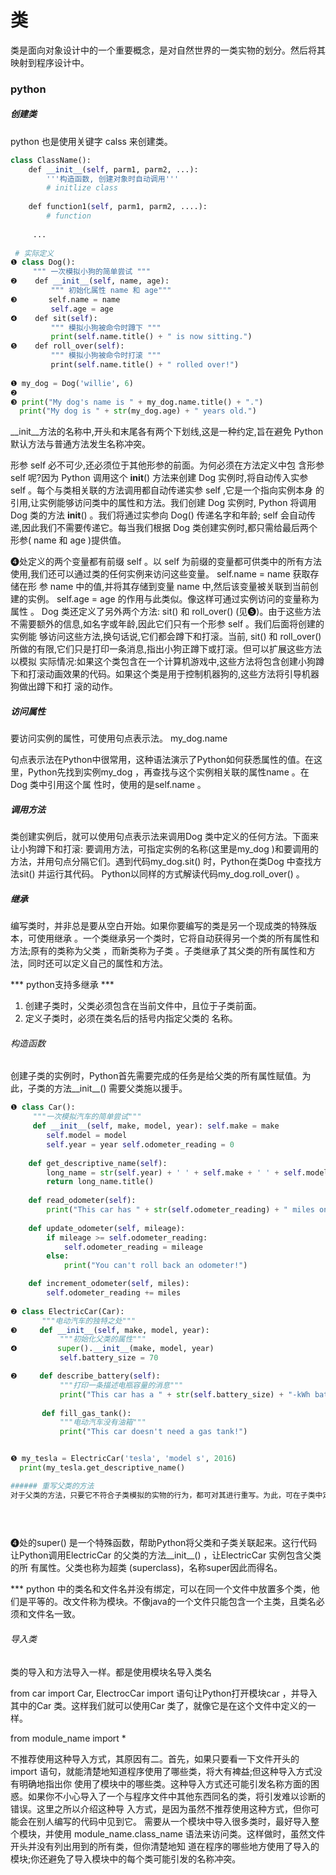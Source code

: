 # 类
类是面向对象设计中的一个重要概念，是对自然世界的一类实物的划分。然后将其映射到程序设计中。


### python

##### 创建类
python 也是使用关键字 calss 来创建类。
```python
class ClassName():
    def __init__(self, parm1, parm2, ...):
        '''构造函数, 创建对象时自动调用'''
        # initlize class
        
    def function1(self, parm1, parm2, ....):
        # function
        
     ...
     
 # 实际定义
❶ class Dog():
     """ 一次模拟小狗的简单尝试 """
❷    def __init__(self, name, age):
         """ 初始化属性 name 和 age"""
❸       self.name = name
         self.age = age
❹    def sit(self):
         """ 模拟小狗被命令时蹲下 """
         print(self.name.title() + " is now sitting.")
❺    def roll_over(self):
         """ 模拟小狗被命令时打滚 """
         print(self.name.title() + " rolled over!")
         
❶ my_dog = Dog('willie', 6)
❷
❸ print("My dog's name is " + my_dog.name.title() + ".")
  print("My dog is " + str(my_dog.age) + " years old.")

 ```
 __init__方法的名称中,开头和末尾各有两个下划线,这是一种约定,旨在避免 Python 默认方法与普通方法发生名称冲突。
 
形参 self 必不可少,还必须位于其他形参的前面。为何必须在方法定义中包
含形参 self 呢?因为 Python 调用这个 __init__() 方法来创建 Dog 实例时,将自动传入实参 self 。每个与类相关联的方法调用都自动传递实参 self ,它是一个指向实例本身
的引用,让实例能够访问类中的属性和方法。我们创建 Dog 实例时, Python 将调用 Dog 类的方法 __init__() 。我们将通过实参向 Dog() 传递名字和年龄; self 会自动传递,因此我们不需要传递它。每当我们根据 Dog 类创建实例时,都只需给最后两个形参( name 和 age )提供值。

❹处定义的两个变量都有前缀 self 。以 self 为前缀的变量都可供类中的所有方法使用,我们还可以通过类的任何实例来访问这些变量。 self.name = name 获取存储在形
参 name 中的值,并将其存储到变量 name 中,然后该变量被关联到当前创建的实例。 self.age = age 的作用与此类似。像这样可通过实例访问的变量称为属性 。
Dog 类还定义了另外两个方法: sit() 和 roll_over() (见❺)。由于这些方法不需要额外的信息,如名字或年龄,因此它们只有一个形参 self 。我们后面将创建的实例能
够访问这些方法,换句话说,它们都会蹲下和打滚。当前, sit() 和 roll_over() 所做的有限,它们只是打印一条消息,指出小狗正蹲下或打滚。但可以扩展这些方法以模拟
实际情况:如果这个类包含在一个计算机游戏中,这些方法将包含创建小狗蹲下和打滚动画效果的代码。如果这个类是用于控制机器狗的,这些方法将引导机器狗做出蹲下和打
滚的动作。

##### 访问属性
要访问实例的属性，可使用句点表示法。
my_dog.name

句点表示法在Python中很常用，这种语法演示了Python如何获悉属性的值。在这里，Python先找到实例my_dog ，再查找与这个实例相关联的属性name 。在Dog 类中引用这个属 性时，使用的是self.name 。

##### 调用方法
类创建实例后，就可以使用句点表示法来调用Dog 类中定义的任何方法。下面来让小狗蹲下和打滚:
要调用方法，可指定实例的名称(这里是my_dog )和要调用的方法，并用句点分隔它们。遇到代码my_dog.sit() 时，Python在类Dog 中查找方法sit() 并运行其代码。 Python以同样的方式解读代码my_dog.roll_over() 。

##### 继承
编写类时，并非总是要从空白开始。如果你要编写的类是另一个现成类的特殊版本，可使用继承 。一个类继承另一个类时，它将自动获得另一个类的所有属性和方法;原有的类称为父类 ，而新类称为子类 。子类继承了其父类的所有属性和方法，同时还可以定义自己的属性和方法。

*** python支持多继承 ***

1. 创建子类时，父类必须包含在当前文件中，且位于子类前面。
2. 定义子类时，必须在类名后的括号内指定父类的 名称。
###### 构造函数
创建子类的实例时，Python首先需要完成的任务是给父类的所有属性赋值。为此，子类的方法__init__() 需要父类施以援手。
```python
❶ class Car():
     """一次模拟汽车的简单尝试"""
     def __init__(self, make, model, year): self.make = make
        self.model = model
        self.year = year self.odometer_reading = 0
        
    def get_descriptive_name(self):
        long_name = str(self.year) + ' ' + self.make + ' ' + self.model
        return long_name.title()
        
    def read_odometer(self):
        print("This car has " + str(self.odometer_reading) + " miles on it.")
        
    def update_odometer(self, mileage):
        if mileage >= self.odometer_reading:
            self.odometer_reading = mileage
        else:
            print("You can't roll back an odometer!")

    def increment_odometer(self, miles):
        self.odometer_reading += miles
        
❷ class ElectricCar(Car):
       """电动汽车的独特之处"""
❸     def __init__(self, make, model, year):
           """初始化父类的属性"""
❹         super().__init__(make, model, year)
           self.battery_size = 70

❷     def describe_battery(self):
           """打印一条描述电瓶容量的消息"""
           print("This car has a " + str(self.battery_size) + "-kWh battery.")
           
       def fill_gas_tank():
           """电动汽车没有油箱"""
           print("This car doesn't need a gas tank!")


❺ my_tesla = ElectricCar('tesla', 'model s', 2016)
  print(my_tesla.get_descriptive_name()

###### 重写父类的方法
对于父类的方法，只要它不符合子类模拟的实物的行为，都可对其进行重写。为此，可在子类中定义一个这样的方法，即它与要重写的父类方法同名。这样，Python将不会考虑这个父类方法，而只关注你在子类中定义的相应方法。

           
      

```

❹处的super() 是一个特殊函数，帮助Python将父类和子类关联起来。这行代码让Python调用ElectricCar 的父类的方法__init__() ，让ElectricCar 实例包含父类的所 有属性。父类也称为超类 (superclass)，名称super因此而得名。

*** python 中的类名和文件名并没有绑定，可以在同一个文件中放置多个类，他们是平等的。改文件称为模块。不像java的一个文件只能包含一个主类，且类名必须和文件名一致。
###### 导入类
类的导入和方法导入一样。都是使用模块名导入类名

from car import Car, ElectrocCar
import 语句让Python打开模块car ，并导入其中的Car 类。这样我们就可以使用Car 类了，就像它是在这个文件中定义的一样。

from module_name import *

不推荐使用这种导入方式，其原因有二。首先，如果只要看一下文件开头的import 语句，就能清楚地知道程序使用了哪些类，将大有裨益;但这种导入方式没有明确地指出你 使用了模块中的哪些类。这种导入方式还可能引发名称方面的困惑。如果你不小心导入了一个与程序文件中其他东西同名的类，将引发难以诊断的错误。这里之所以介绍这种导 入方式，是因为虽然不推荐使用这种方式，但你可能会在别人编写的代码中见到它。
需要从一个模块中导入很多类时，最好导入整个模块，并使用 module_name.class_name 语法来访问类。这样做时，虽然文件开头并没有列出用到的所有类，但你清楚地知 道在程序的哪些地方使用了导入的模块;你还避免了导入模块中的每个类可能引发的名称冲突。








